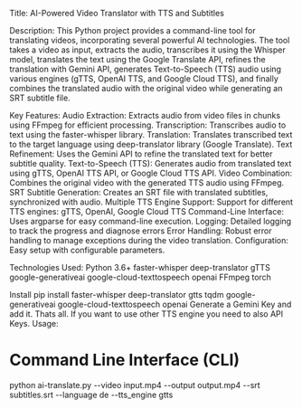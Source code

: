 Title: AI-Powered Video Translator with TTS and Subtitles

Description:
This Python project provides a command-line tool for translating videos, incorporating several powerful AI technologies. The tool takes a video as input, extracts the audio, transcribes it using the Whisper model, translates the text using the Google Translate API, refines the translation with Gemini API, generates Text-to-Speech (TTS) audio using various engines (gTTS, OpenAI TTS, and Google Cloud TTS), and finally combines the translated audio with the original video while generating an SRT subtitle file.

Key Features:
    Audio Extraction: Extracts audio from video files in chunks using FFmpeg for efficient processing.
    Transcription: Transcribes audio to text using the faster-whisper library.
    Translation: Translates transcribed text to the target language using deep-translator library (Google Translate).
    Text Refinement: Uses the Gemini API to refine the translated text for better subtitle quality.
    Text-to-Speech (TTS): Generates audio from translated text using gTTS, OpenAI TTS API, or Google Cloud TTS API.
    Video Combination: Combines the original video with the generated TTS audio using FFmpeg.
    SRT Subtitle Generation: Creates an SRT file with translated subtitles, synchronized with audio.
    Multiple TTS Engine Support: Support for different TTS engines: gTTS, OpenAI, Google Cloud TTS
    Command-Line Interface: Uses argparse for easy command-line execution.
    Logging: Detailed logging to track the progress and diagnose errors
    Error Handling: Robust error handling to manage exceptions during the video translation.
    Configuration: Easy setup with configurable parameters.

Technologies Used:
    Python 3.6+
    faster-whisper
    deep-translator
    gTTS
    google-generativeai
    google-cloud-texttospeech
    openai
    FFmpeg
    torch

Install
pip install faster-whisper deep-translator gtts tqdm google-generativeai google-cloud-texttospeech openai
Generate a Gemini Key and add it. Thats all. If you want to use other TTS engine you need to also API Keys.
Usage:

# Command Line Interface (CLI)
python ai-translate.py --video input.mp4 --output output.mp4 --srt subtitles.srt --language de --tts_engine gtts
